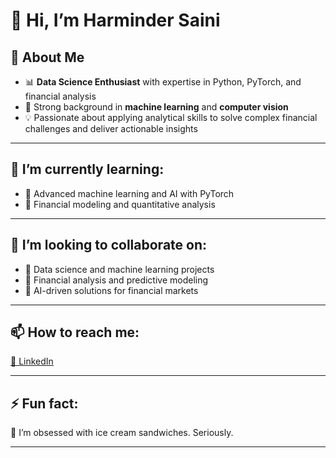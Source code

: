 # 👋 Hi, I’m Harminder Saini 

## 👀 About Me  
- 📊 **Data Science Enthusiast** with expertise in Python, PyTorch, and financial analysis  
- 🤖 Strong background in **machine learning** and **computer vision**  
- 💡 Passionate about applying analytical skills to solve complex financial challenges and deliver actionable insights  

---

## 🌱 I’m currently learning:  
- 🚀 Advanced machine learning and AI with PyTorch  
- 🚀 Financial modeling and quantitative analysis  

---

## 💞️ I’m looking to collaborate on:  
- 🔎 Data science and machine learning projects  
- 🔎 Financial analysis and predictive modeling  
- 🔎 AI-driven solutions for financial markets  

---

## 📫 How to reach me:  
[💼 LinkedIn]([https://www.linkedin.com/in/harmindersainin](https://www.linkedin.com/in/harminder-saini1/))  

---

## ⚡ Fun fact:  
🍦 I’m obsessed with ice cream sandwiches. Seriously.  

---

<!---
Harminder13/Harminder13 is a ✨ special ✨ repository because its `README.md` (this file) appears on your GitHub profile.
You can click the Preview link to take a look at your changes.
--->
